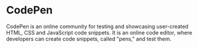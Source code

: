 # CodePen
CodePen is an online community for testing and showcasing user-created HTML, CSS and JavaScript code snippets. It is an online code editor, where developers can create code snippets, called "pens," and test them.
